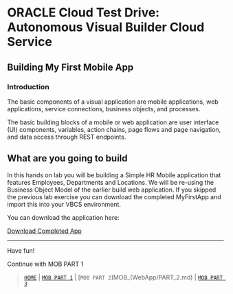 # ORACLE Cloud Test Drive: Autonomous Visual Builder Cloud Service

## Building My First Mobile App

### Introduction
The basic components of a visual application are mobile applications, web applications, service connections, business objects, and processes.

The basic building blocks of a mobile or web application are user interface (UI) components, variables, action chains, page flows and page navigation, and data access through REST endpoints.

## What are you going to build
In this hands on lab you will be building a Simple HR Mobile application that features Employees, Departments and Locations.
We will be re-using the Business Object Model of the earlier build web application. If you skipped the previous lab exercise you can download the completed MyFirstApp and import this into your VBCS environment.

You can download the application here: 

[Download Completed App](resources/materials/MyFirstApp.zip "Finished Application")

----
Have fun!   

Continue with MOB PART 1

> [`HOME`](README.md) | [`MOB PART 1`](WebApp/MOB_PART_1.md) | [`MOB PART 2`]MOB_(WebApp/PART_2.md) | [`MOB PART 3`](WebApp/MOB_PART_3.md)

